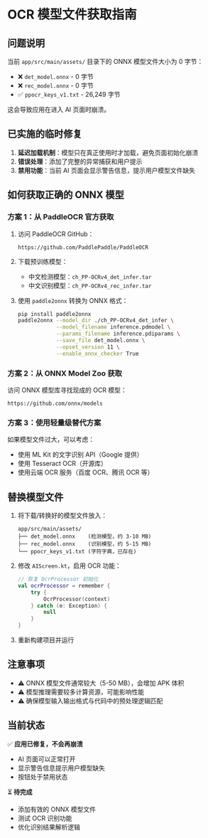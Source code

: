 # OCR 模型文件获取指南

## 问题说明

当前 `app/src/main/assets/` 目录下的 ONNX 模型文件大小为 0 字节：
- ❌ `det_model.onnx` - 0 字节
- ❌ `rec_model.onnx` - 0 字节
- ✅ `ppocr_keys_v1.txt` - 26,249 字节

这会导致应用在进入 AI 页面时崩溃。

## 已实施的临时修复

1. **延迟加载机制**：模型只在真正使用时才加载，避免页面初始化崩溃
2. **错误处理**：添加了完整的异常捕获和用户提示
3. **禁用功能**：当前 AI 页面会显示警告信息，提示用户模型文件缺失

## 如何获取正确的 ONNX 模型

### 方案 1：从 PaddleOCR 官方获取

1. 访问 PaddleOCR GitHub：
   ```
   https://github.com/PaddlePaddle/PaddleOCR
   ```

2. 下载预训练模型：
   - 中文检测模型：`ch_PP-OCRv4_det_infer.tar`
   - 中文识别模型：`ch_PP-OCRv4_rec_infer.tar`

3. 使用 `paddle2onnx` 转换为 ONNX 格式：
   ```bash
   pip install paddle2onnx
   paddle2onnx --model_dir ./ch_PP-OCRv4_det_infer \
               --model_filename inference.pdmodel \
               --params_filename inference.pdiparams \
               --save_file det_model.onnx \
               --opset_version 11 \
               --enable_onnx_checker True
   ```

### 方案 2：从 ONNX Model Zoo 获取

访问 ONNX 模型库寻找现成的 OCR 模型：
```
https://github.com/onnx/models
```

### 方案 3：使用轻量级替代方案

如果模型文件过大，可以考虑：
- 使用 ML Kit 的文字识别 API（Google 提供）
- 使用 Tesseract OCR（开源库）
- 使用云端 OCR 服务（百度 OCR、腾讯 OCR 等）

## 替换模型文件

1. 将下载/转换好的模型文件放入：
   ```
   app/src/main/assets/
   ├── det_model.onnx    (检测模型，约 3-10 MB)
   ├── rec_model.onnx    (识别模型，约 5-15 MB)
   └── ppocr_keys_v1.txt (字符字典，已存在)
   ```

2. 修改 `AIScreen.kt`，启用 OCR 功能：
   ```kotlin
   // 恢复 OcrProcessor 初始化
   val ocrProcessor = remember {
       try {
           OcrProcessor(context)
       } catch (e: Exception) {
           null
       }
   }
   ```

3. 重新构建项目并运行

## 注意事项

- ⚠️ ONNX 模型文件通常较大（5-50 MB），会增加 APK 体积
- ⚠️ 模型推理需要较多计算资源，可能影响性能
- ⚠️ 确保模型输入输出格式与代码中的预处理逻辑匹配

## 当前状态

✅ **应用已修复，不会再崩溃**
- AI 页面可以正常打开
- 显示警告信息提示用户模型缺失
- 按钮处于禁用状态

⏳ **待完成**
- 添加有效的 ONNX 模型文件
- 测试 OCR 识别功能
- 优化识别结果解析逻辑
